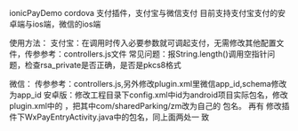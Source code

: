  ionicPayDemo
cordova 支付插件，支付宝与微信支付
目前支持支付宝支付的安卓端与ios端，微信的ios端

使用方法：
支付宝：在调用时传入必要参数就可调起支付，无需修改其他配置文件，传参参考：controllers.js文件
常见问题：报String.length()调用空指针问题，检查rsa_private是否正确，是否是pkcs8格式

微信：
传参参考：controllers.js,另外修改plugin.xml里微信app_id,schema修改为app_id
安卓版：修改工程目录下config.xml中id为android项目实际包名，修改plugin.xml中的
<source-file src="src/android/com/ionicframework/starter/wxapi/WXPayEntryActivity.java" target-dir="src/com/sharedParking/mz/wxapi" />，把其中com/sharedParking/zm改为自己的 包名。
再有 修改插件下WxPayEntryActivity.java中的包名，同上面两处一 致

